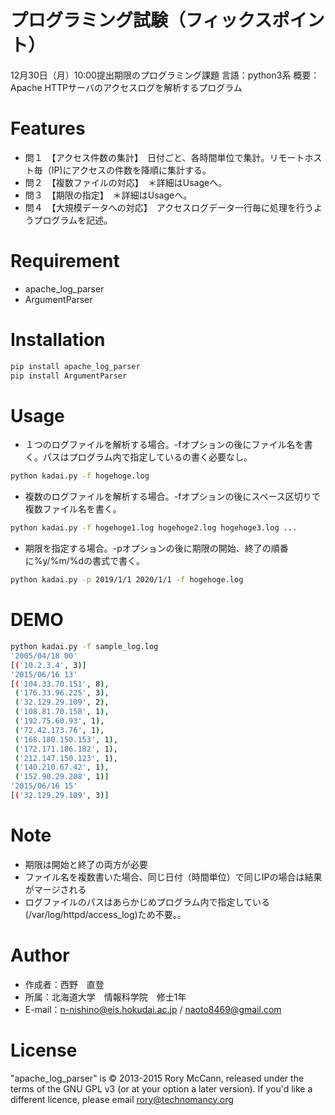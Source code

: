 # プログラミング試験（フィックスポイント）

12月30日（月）10:00提出期限のプログラミング課題
言語：python3系
概要：Apache HTTPサーバのアクセスログを解析するプログラム

# Features

+ 問１　【アクセス件数の集計】　日付ごと、各時間単位で集計。リモートホスト毎（IP)にアクセスの件数を降順に集計する。
+ 問２　【複数ファイルの対応】　＊詳細はUsageへ。
+ 問３　【期限の指定】　＊詳細はUsageへ。
+ 問４　【大規模データへの対応】　アクセスログデータ一行毎に処理を行うようプログラムを記述。

# Requirement

* apache_log_parser
* ArgumentParser

# Installation

```bash
pip install apache_log_parser
pip install ArgumentParser
```

# Usage

+ １つのログファイルを解析する場合。-fオプションの後にファイル名を書く。パスはプログラム内で指定しているの書く必要なし。
```bash
python kadai.py -f hogehoge.log
```
+ 複数のログファイルを解析する場合。-fオプションの後にスペース区切りで複数ファイル名を書く。
```bash
python kadai.py -f hogehoge1.log hogehoge2.log hogehoge3.log ...
```
+ 期限を指定する場合。-pオプションの後に期限の開始、終了の順番に%y/%m/%dの書式で書く。
```bash
python kadai.py -p 2019/1/1 2020/1/1 -f hogehoge.log 
```
# DEMO

```bash
python kadai.py -f sample_log.log 
'2005/04/18 00'
[('10.2.3.4', 3)]
'2015/06/16 13'
[('104.33.70.151', 8),
 ('176.33.96.225', 3),
 ('32.129.29.109', 2),
 ('108.81.70.158', 1),
 ('192.75.60.93', 1),
 ('72.42.173.76', 1),
 ('168.180.150.153', 1),
 ('172.171.186.182', 1),
 ('212.147.150.123', 1),
 ('140.210.67.42', 1),
 ('152.90.29.208', 1)]
'2015/06/16 15'
[('32.129.29.109', 3)]
```

# Note

+ 期限は開始と終了の両方が必要
+ ファイル名を複数書いた場合、同じ日付（時間単位）で同じIPの場合は結果がマージされる
+ ログファイルのパスはあらかじめプログラム内で指定している(/var/log/httpd/access_log)ため不要。。

# Author

* 作成者：西野　直登
* 所属：北海道大学　情報科学院　修士1年
* E-mail：n-nishino@eis.hokudai.ac.jp / naoto8469@gmail.com

# License

"apache_log_parser" is © 2013-2015 Rory McCann, released under the terms of the GNU GPL v3 (or at your option a later version). If you'd like a different licence, please email rory@technomancy.org
